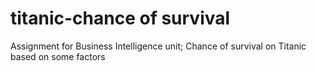 # titanic-chance of survival
 Assignment for Business Intelligence unit; Chance of survival on Titanic based on some factors
